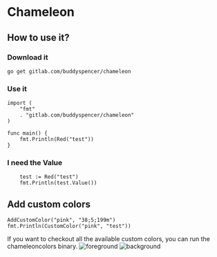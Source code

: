 # Chameleon

## How to use it?

### Download it
```
go get gitlab.com/buddyspencer/chameleon
```

### Use it
```
import (
	"fmt"
	. "gitlab.com/buddyspencer/chameleon"
)

func main() {
	fmt.Println(Red("test"))
}
```

### I need the Value
```
    test := Red("test")
    fmt.Println(test.Value())
```

## Add custom colors
```
AddCustomColor("pink", "38;5;199m")
fmt.Println(CustomColor("pink", "test"))
```
If you want to checkout all the available custom colors, you can run the chameleoncolors binary.
<img src="pictures/foregroundcolors.png" alt="foreground">
<img src="pictures/backgroundcolors.png" alt="background">

